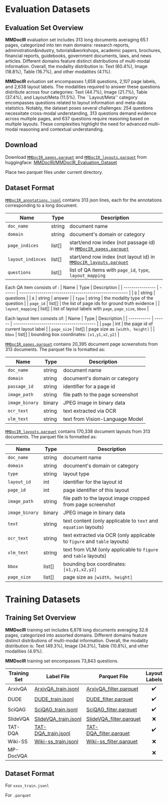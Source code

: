 # Evaluation Datasets



## Evaluation Set Overview

**MMDocIR** evaluation set includes 313 long documents averaging 65.1 pages, categorized into ten main domains: research reports, administration&industry, tutorials&workshops, academic papers, brochures, financial reports, guidebooks, government documents, laws, and news articles. Different domains feature distinct distributions of multi-modal information. Overall, the modality distribution is: Text (60.4%), Image (18.8%), Table (16.7%), and other modalities (4.1%).

**MMDocIR** evluation set encompasses 1,658 questions, 2,107 page labels, and 2,638 layout labels. The modalities required to answer these questions distribute across four categories: Text (44.7%), Image (21.7%), Table (37.4%), and Layout/Meta (11.5%). The ``Layout/Meta'' category encompasses questions related to layout information and meta-data statistics. Notably, the dataset poses several challenges: 254 questions necessitate cross-modal understanding, 313 questions demand evidence across multiple pages, and 637 questions require reasoning based on multiple layouts. These complexities highlight the need for advanced multi-modal reasoning and contextual understanding.



## Download

Download [`MMDocIR_pages.parquet`](https://huggingface.co/datasets/MMDocIR/MMDocIR_Evaluation_Dataset/blob/main/MMDocIR_pages.parquet) and [`MMDocIR_layouts.parquet`](https://huggingface.co/datasets/MMDocIR/MMDocIR_Evaluation_Dataset/blob/main/MMDocIR_layouts.parquet) from huggingface: [MMDocIR/MMDocIR_Evaluation_Dataset](https://huggingface.co/datasets/MMDocIR/MMDocIR_Evaluation_Dataset)

Place two parquet files under current directory.



## Dataset Format

[`MMDocIR_annotations.jsonl`](https://github.com/MMDocRAG/MMDocIR/blob/main/dataset/MMDocIR_annotations.jsonl) contains 313 json lines, each for the annotations corresponding to a long document.

| Name              | Type   | Description                                                  |
| ----------------- | ------ | ------------------------------------------------------------ |
| `doc_name`        | string | document name                                                |
| `domain`          | string | document's domain or category                                |
| `page_indices`    | list[] | start/end row index (not passage id) in [`MMDocIR_pages.parquet`](https://huggingface.co/datasets/MMDocIR/MMDocIR_Evaluation_Dataset/blob/main/MMDocIR_pages.parquet) |
| `layout_indinces` | list[] | start/end row index (not layout id) in [`MMDocIR_layouts.parquet`](https://huggingface.co/datasets/MMDocIR/MMDocIR_Evaluation_Dataset/blob/main/MMDocIR_layouts.parquet) |
| `questions`       | list[] | list of QA items with `page_id`, `type`, `layout_mapping`    |

Each QA item consists of :
| Name             | Type   | Description                                            |
| ---------------- | ------ | ------------------------------------------------------ |
| `Q`              | string | questions                                              |
| `A`              | string | answer                                                 |
| `type`           | string | the modality type of the question                      |
| `page_id`        | list[] | the list of page ids for ground truth evidence         |
| `layout_mapping` | list[] | list of layout labels with `page`, `page_size`, `bbox` |

Each layout item consists of:
| Name        | Type   | Description                               |
| ----------- | ------ | ----------------------------------------- |
| `page`      | int    | the page id of current layout label       |
| `page_size` | list[] | page size as `[width, height]`            |
| `bbox`      | list[] | bounding box coordinates: `[x1,y1,x2,y2]` |



[`MMDocIR_pages.parquet`](https://huggingface.co/datasets/MMDocIR/MMDocIR_Evaluation_Dataset/blob/main/MMDocIR_pages.parquet) contains 20,395 document page screenshots from 313 documents. The parquet file is formatted as:

| Name           | Type   | Description                      |
| -------------- | ------ | -------------------------------- |
| `doc_name`     | string | document name                    |
| `domain`       | string | document's domain or category    |
| `passage_id`   | string | identifier for a page id         |
| `image_path`   | string | file path to the page screenshot |
| `image_binary` | binary | JPEG image in binary data        |
| `ocr_text`     | string | text extracted via OCR           |
| `vlm_text`     | string | text from Vision-Language Model  |



[`MMDocIR_layouts.parquet`](https://huggingface.co/datasets/MMDocIR/MMDocIR_Evaluation_Dataset/blob/main/MMDocIR_layouts.parquet) contains 170,338 document layouts from 313 documents. The parquet file is formatted as:

| Name           | Type   | Description                                                  |
| -------------- | ------ | ------------------------------------------------------------ |
| `doc_name`     | string | document name                                                |
| `domain`       | string | document's domain or category                                |
| `type`         | string | layout type                                                  |
| `layout_id`    | int    | identifier for the layout id                                 |
| `page_id`      | int    | page identifier of this layout                               |
| `image_path`   | string | file path to the layout image cropped from page screenshot   |
| `image_binary` | binary | JPEG image in binary data                                    |
| `text`         | string | text content (only applicable to `text` and `equation` layouts) |
| `ocr_text`     | string | text extracted via OCR (only applicable to `figure` and `table` layouts) |
| `vlm_text`     | string | text from VLM (only applicable to `figure` and `table` layouts) |
| `bbox`         | list[] | bounding box coordinates: `[x1,y1,x2,y2]`                    |
| `page_size`    | list[] | page size as `[width, height]`                               |







# Training Datasets



## Training Set Overview

**MMDocIR** training set includes 6,878 long documents averaging 32.6 pages, categorized into assorted domains. Different domains feature distinct distributions of multi-modal information. Overall, the modality distribution is: Text (49.3%), Image (34.3%), Table (10.8%), and other modalities (4.9%).

**MMDocIR** training set encompasses 73,843 questions.

| Training Set | Label File | Parquet File | Layout Labels|
| ------------ | ---------- | ------------ | :----------: |
| ArxivQA | [ArxivQA_train.jsonl](https://huggingface.co/datasets/MMDocIR/MMDocIR_Train_Dataset/blob/main/annotations_top1_negative/ArxivQA_train.jsonl) | [ArxivQA_filter.parquet](https://huggingface.co/datasets/MMDocIR/MMDocIR_Train_Dataset/blob/main/parquet/ArxivQA_filter.parquet) |:heavy_check_mark:|
| DUDE | [DUDE_train.jsonl](https://huggingface.co/datasets/MMDocIR/MMDocIR_Train_Dataset/blob/main/annotations_top1_negative/DUDE_train.jsonl) | [DUDE_filter.parquet](https://huggingface.co/datasets/MMDocIR/MMDocIR_Train_Dataset/blob/main/parquet/DUDE_filter.parquet) |:heavy_check_mark:|
| SciQAG | [SciQAG_train.jsonl](https://huggingface.co/datasets/MMDocIR/MMDocIR_Train_Dataset/blob/main/annotations_top1_negative/SciQAG_train.jsonl) | [SciQAG_filter.parquet](https://huggingface.co/datasets/MMDocIR/MMDocIR_Train_Dataset/blob/main/parquet/SciQAG_filter.parquet) |:heavy_check_mark:|
| SlideVQA | [SlideVQA_train.jsonl](https://huggingface.co/datasets/MMDocIR/MMDocIR_Train_Dataset/blob/main/annotations_top1_negative/SlideVQA_train.jsonl) | [SlideVQA_filter.parquet](https://huggingface.co/datasets/MMDocIR/MMDocIR_Train_Dataset/blob/main/parquet/SlideVQA_filter.parquet) |:x:|
| TAT-DQA | [TAT-DQA_train.jsonl](https://huggingface.co/datasets/MMDocIR/MMDocIR_Train_Dataset/blob/main/annotations_top1_negative/TAT-DQA_train.jsonl) | [TAT-DQA_filter.parquet](https://huggingface.co/datasets/MMDocIR/MMDocIR_Train_Dataset/blob/main/parquet/TAT-DQA_filter.parquet) |:heavy_check_mark:|
| Wiki-SS | [Wiki-ss_train.jsonl](https://huggingface.co/datasets/MMDocIR/MMDocIR_Train_Dataset/blob/main/annotations_top1_negative/Wiki-ss_train.jsonl) | [Wiki-ss_filter.parquet](https://huggingface.co/datasets/MMDocIR/MMDocIR_Train_Dataset/blob/main/parquet/Wiki-ss_filter.parquet) |:x:|
| MP-DocVQA |  |  |:x:|



## Dataset Format

For `xxxx_train.jsonl`



For `.parquet`
